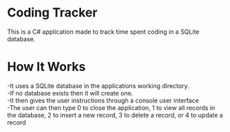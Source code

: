 # Coding Tracker
This is a C# application made to track time spent coding in a SQLite database.

# How It Works
-It uses a SQLite database in the applications working directory.  
-If no database exists then it will create one.  
-It then gives the user instructions through a console user interface  
-The user can then type 0 to close the application, 1 to view all records in the database, 2 to insert a new record, 3 to delete a record, or 4 to update a record

